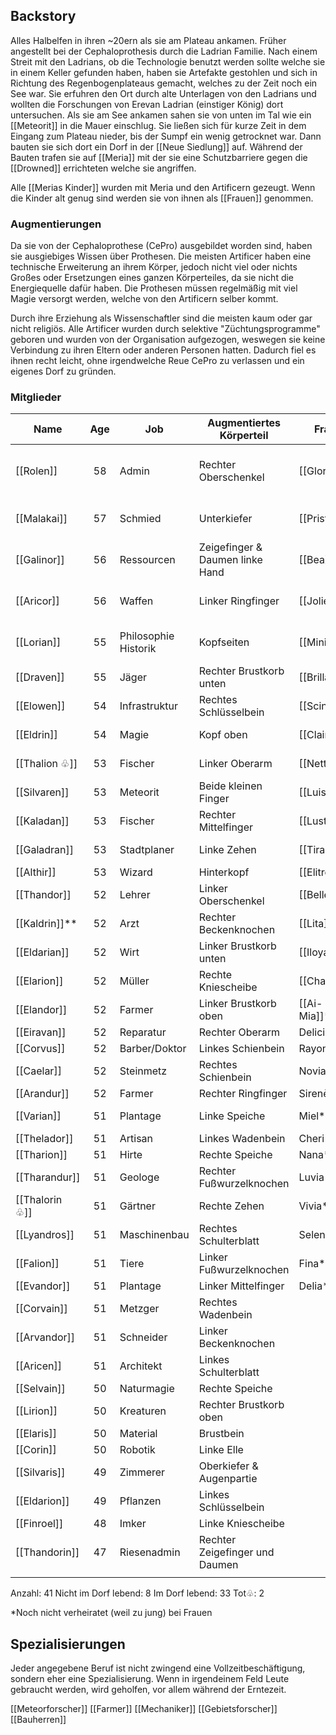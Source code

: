
## Backstory
Alles Halbelfen in ihren ~20ern als sie am Plateau ankamen.
Früher angestellt bei der Cephaloprothesis durch die Ladrian Familie.
Nach einem Streit mit den Ladrians, ob die Technologie benutzt werden sollte welche sie in einem Keller gefunden haben, haben sie Artefakte gestohlen und sich in Richtung des Regenbogenplateaus gemacht, welches zu der Zeit noch ein See war. Sie erfuhren den Ort durch alte Unterlagen von den Ladrians und wollten die Forschungen von Erevan Ladrian (einstiger König) dort untersuchen. Als sie am See ankamen sahen sie von unten im Tal wie ein [[Meteorit]] in die Mauer einschlug.
Sie ließen sich für kurze Zeit in dem Eingang zum Plateau nieder, bis der Sumpf ein wenig getrocknet war. Dann bauten sie sich dort ein Dorf in der [[Neue Siedlung]] auf.
Während der Bauten trafen sie auf [[Meria]] mit der sie eine Schutzbarriere gegen die [[Drowned]] errichteten welche sie angriffen.

Alle [[Merias Kinder]] wurden mit Meria und den Artificern gezeugt. Wenn die Kinder alt genug sind werden sie von ihnen als [[Frauen]] genommen.

### Augmentierungen
Da sie von der Cephaloprothese (CePro) ausgebildet worden sind, haben sie ausgiebiges Wissen über Prothesen. Die meisten Artificer haben eine technische Erweiterung an ihrem Körper, jedoch nicht viel oder nichts Großes oder Ersetzungen eines ganzen Körperteiles, da sie nicht die Energiequelle dafür haben. Die Prothesen müssen regelmäßig mit viel Magie versorgt werden, welche von den Artificern selber kommt.

Durch ihre Erziehung als Wissenschaftler sind die meisten kaum oder gar nicht religiös.
Alle Artificer wurden durch selektive "Züchtungsprogramme" geboren und wurden von der Organisation aufgezogen, weswegen sie keine Verbindung zu ihren Eltern oder anderen Personen hatten. Dadurch fiel es ihnen recht leicht, ohne irgendwelche Reue CePro zu verlassen und ein eigenes Dorf zu gründen.

### Mitglieder

| Name           | Age | Job                  | Augmentiertes Körperteil        | Frau          | Kinder                                   | Wohnort       |
| -------------- | :-: | -------------------- | ------------------------------- | ------------- | ---------------------------------------- | ------------- |
| [[Rolen]]      | 58  | Admin                | Rechter Oberschenkel            | [[Glorie]]    | Adara(13), Elara(9), Blaize(4), Quinn(1) | 2.1           |
| [[Malakai]]    | 57  | Schmied              | Unterkiefer                     | [[Pristina]]  | Kiran(12), Lian(8), Galen(3)             | 1.1           |
| [[Galinor]]    | 56  | Ressourcen           | Zeigefinger & Daumen linke Hand | [[Bea]]       | Leona(11), Julen(8), Darion(2)           | 2.2           |
| [[Aricor]]     | 56  | Waffen               | Linker Ringfinger               | [[Jolie]]     | Noemi(11), Ciel(7), Alaric(1)            | 1.2           |
| [[Lorian]]     | 55  | Philosophie Historik | Kopfseiten                      | [[Minia]]     | Sagea(10), Hana(6), Charis(0)            | 1.3           |
| [[Draven]]     | 55  | Jäger                | Rechter Brustkorb unten         | [[Brilla]]    | Ciale(10), Evan(6)                       | Wald Jagdhaus |
| [[Elowen]]     | 54  | Infrastruktur        | Rechtes Schlüsselbein           | [[Scintilla]] | Yara(9), Tarel(5)                        | 2.3           |
| [[Eldrin]]     | 54  | Magie                | Kopf oben                       | [[Claire]]    | Leonis(9), Miran(4)                      | 1.4           |
| [[Thalion ♧]]  | 53  | Fischer              | Linker Oberarm                  | [[Nette]]     | Kirana(8), Ivo(4)                        | See           |
| [[Silvaren]]   | 53  | Meteorit             | Beide kleinen Finger            | [[Luise]]     | Gala(7), Fay(3)                          | 1.5           |
| [[Kaladan]]    | 53  | Fischer              | Rechter Mittelfinger            | [[Lustra]]    | Dante(6), Eli(2)                         | See           |
| [[Galadran]]   | 53  | Stadtplaner          | Linke Zehen                     | [[Tira]]      | Arya(5), Wyn(0)                          | 2.4           |
| [[Althir]]     | 53  | Wizard               | Hinterkopf                      | [[Elitre]]    | Faris(4)                                 | 1.6           |
| [[Thandor]]    | 52  | Lehrer               | Linker Oberschenkel             | [[Belle]]     | Cora(3)                                  | 2.5           |
| [[Kaldrin]]**  | 52  | Arzt                 | Rechter Beckenknochen           | [[Lita]]      | Pia(2)                                   | 2.6           |
| [[Eldarian]]   | 52  | Wirt                 | Linker Brustkorb unten          | [[Iloya]]     | Tara(1)                                  | Taverne       |
| [[Elarion]]    | 52  | Müller               | Rechte Kniescheibe              | [[Chantal]]   |                                          | Mühle         |
| [[Elandor]]    | 52  | Farmer               | Linker Brustkorb oben           | [[Ai-Mia]]*   |                                          | Farm          |
| [[Eiravan]]    | 52  | Reparatur            | Rechter Oberarm                 | Delicia*      |                                          | 2.7           |
| [[Corvus]]     | 52  | Barber/Doktor        | Linkes Schienbein               | Rayona*       |                                          | 4.1           |
| [[Caelar]]     | 52  | Steinmetz            | Rechtes Schienbein              | Novia*        |                                          | 1.7           |
| [[Arandur]]    | 52  | Farmer               | Rechter Ringfinger              | Sirenè        |                                          | Farm          |
| [[Varian]]     | 51  | Plantage             | Linke Speiche                   | Miel*         |                                          | Farm Plantage |
| [[Thelador]]   | 51  | Artisan              | Linkes Wadenbein                | Cheri*        |                                          | 3.3           |
| [[Tharion]]    | 51  | Hirte                | Rechte Speiche                  | Nana*         |                                          | Zelt          |
| [[Tharandur]]  | 51  | Geologe              | Rechter Fußwurzelknochen        | Luvia*        |                                          | 4.2           |
| [[Thalorin ♧]] | 51  | Gärtner              | Rechte Zehen                    | Vivia*        |                                          | 4.8           |
| [[Lyandros]]   | 51  | Maschinenbau         | Rechtes Schulterblatt           | Selene*       |                                          | 3.4           |
| [[Falion]]     | 51  | Tiere                | Linker Fußwurzelknochen         | Fina*         |                                          | 3.1           |
| [[Evandor]]    | 51  | Plantage             | Linker Mittelfinger             | Delia*        |                                          | Plantage      |
| [[Corvain]]    | 51  | Metzger              | Rechtes Wadenbein               |               |                                          | 3.2           |
| [[Arvandor]]   | 51  | Schneider            | Linker Beckenknochen            |               |                                          | 4.3           |
| [[Aricen]]     | 51  | Architekt            | Linkes Schulterblatt            |               |                                          | 4.4           |
| [[Selvain]]    | 50  | Naturmagie           | Rechte Speiche                  |               |                                          | 3.5           |
| [[Lirion]]     | 50  | Kreaturen            | Rechter Brustkorb oben          |               |                                          | 3.6           |
| [[Elaris]]     | 50  | Material             | Brustbein                       |               |                                          | 4.5           |
| [[Corin]]      | 50  | Robotik              | Linke Elle                      |               |                                          | 4.6           |
| [[Silvaris]]   | 49  | Zimmerer             | Oberkiefer & Augenpartie        |               |                                          | 4.7           |
| [[Eldarion]]   | 49  | Pflanzen             | Linkes Schlüsselbein            |               |                                          | 3.7           |
| [[Finroel]]    | 48  | Imker                | Linke Kniescheibe               |               |                                          | 3.8           |
| [[Thandorin]]  | 47  | Riesenadmin          | Rechter Zeigefinger und Daumen  |               |                                          | 3.9           |
|                |     |                      |                                 |               |                                          |               |

Anzahl: 41
Nicht im Dorf lebend: 8
Im Dorf lebend: 33
Tot♧: 2

\*Noch nicht verheiratet (weil zu jung) bei Frauen
## Spezialisierungen

Jeder angegebene Beruf ist nicht zwingend eine Vollzeitbeschäftigung, sondern eher eine Spezialisierung. Wenn in irgendeinem Feld Leute gebraucht werden, wird geholfen, vor allem während der Erntezeit.

[[Meteorforscher]]
[[Farmer]]
[[Mechaniker]]
[[Gebietsforscher]]
[[Bauherren]]


